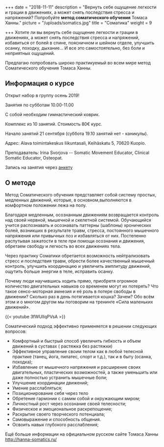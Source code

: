 +++
date = "2018-11-11"
description = "Вернуть себе ощущение легкости и грации в движениях, а может снять последствия стресса и напряжений? Попробуйте **метод соматического обучения** Томаса Ханны."
picture = "/uploads/somatics.jpg"
title = "Cоматика"
weight = 9

+++
Хотите ли вы вернуть себе ощущение легкости и грации в движениях, а может снять последствия стресса и напряжений, избавиться от болей в спине, поясничном и шейном отделе, улучшить осанку, походку, дыхание… И все это самостоятельно, без боли и неприятных ощущений.

Предлагаю попробовать широко практикуемый во всем мире метод Соматического обучения Томаса Ханны.

## Информация о курсе

Открыт набор в группу осень 2019!

Занятия по субботам 10.00-11.00

C собой необходим гимнастический коврик. 

Комплекс из 10 занятий. Стоимость 80€ курс.

Начало занятий 21 сентября (суббота 19.10 занятий нет - каникулы).

Адрес: Alava toimintakeskus liikuntasali, Keihäskatu 5, 70620 Kuopio.

Преподаватель: Irina Svorjova -- Somatic Movement Educator, Clinical Somatic Educator, Osteopat.

Запись на занятия через [анкету](https://forms.gle/3UbCw4899aJWKhKB9)

## О методе

Метод Соматического обучения представляет собой систему простых, медленных движений, которые, в основном,выполняются в комфортном положении лежа на полу.

Благодаря медленным, осознанным движениям возвращается контроль над своей нервной, мышечной и скелетной системой. Обучающийся учится распознавать и осознавать паттерны (шаблоны) хронических болей, возникших в результате травм, стресса, постоянного мышечного напряжения или привычных поз и избавляться от них. Постепенно распутывая зажатости в теле при помощи осознания и движения, обретаем свободу и легкость во всех движениях тела.

Через практику Соматики обретается возможность нейтрализовать стресс и последствия травм, обрести более качественный мышечный контроль, улучшить координацию и увеличить амплитуду движений, ощутить больше энергии в теле, исправить осанку.

Почему люди научившись ходить прямо, приобретя огромное количество двигательных навыков со временем могут их потерять? Что такое сенсо-моторная амнезия и её роль в потере свободы в движении? Сколько раз в день потягивается кошка? Зачем? Обо всём этом и о многом другом мы поговорим на тренинге «Сила маленьких движений».

{{< youtube 3fWUIlqPVsA >}}

Соматический подход эффективно применяется в решении следующих вопросов:

* Комфортный и быстрый способ увеличить гибкость и объем движений в суставах
  ( растяжка без растяжки)
* Эффективное управление своим телом как в любой телесной практике (танец, йога, пилатес, спорт и т.д.), так и в быту (осанка, походка);
* Избавление от мышечного напряжения и расширение своих двигательных, пластических возможностей, а также уменьшить или даже полностью устранить мышечные боли;
* Улучшение координации движений;
* Умение расслабляться;
* Позиционирование себя через тело
* Обретение гармонии с самим собой и окружающим миром;
* Личностный рост через осознание своей телесности;
* Физическое и эмоциональное раскрепощение;
* Раскрытие своего творческого потенциала;
* Самовыражение и способность общения.
* Освоить навык глубокого расслабления;

Ещё больше информации на официальном русском сайте Томаса Ханны http://hanna-somatics.ru/